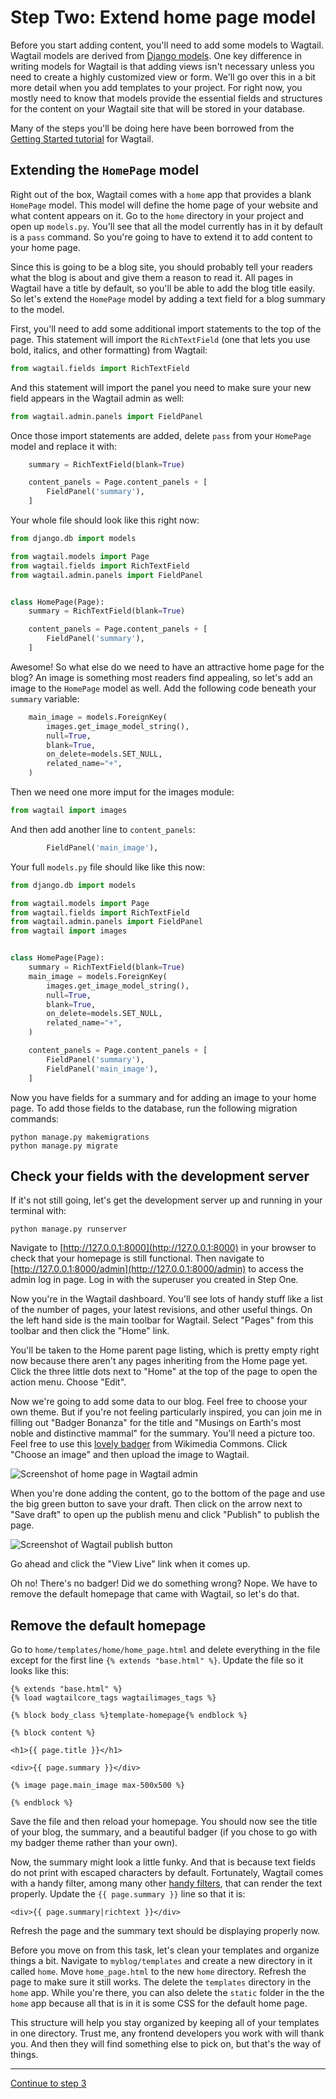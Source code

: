 # Step Two: Extend home page model

Before you start adding content, you'll need to add some models to Wagtail. Wagtail models are derived from [Django models](https://docs.djangoproject.com/en/4.1/topics/db/models/). One key difference in writing models for Wagtail is that adding views isn't necessary unless you need to create a highly customized view or form. We'll go over this in a bit more detail when you add templates to your project. For right now, you mostly need to know that models provide the essential fields and structures for the content on your Wagtail site that will be stored in your database.

Many of the steps you'll be doing here have been borrowed from the [Getting Started tutorial](https://docs.wagtail.org/en/stable/getting_started/tutorial.html) for Wagtail.

## Extending the `HomePage` model

Right out of the box, Wagtail comes with a `home` app that provides a blank `HomePage` model. This model will define the home page of your website and what content appears on it. Go to the `home` directory in your project and open up `models.py`. You'll see that all the model currently has in it by default is a `pass` command. So you're going to have to extend it to add content to your home page.

Since this is going to be a blog site, you should probably tell your readers what the blog is about and give them a reason to read it. All pages in Wagtail have a title by default, so you'll be able to add the blog title easily. So let's extend the `HomePage` model by adding a text field for a blog summary to the model.

First, you'll need to add some additional import statements to the top of the page. This statement will import the `RichTextField` (one that lets you use bold, italics, and other formatting) from Wagtail:

```python
from wagtail.fields import RichTextField
```

And this statement will import the panel you need to make sure your new field appears in the Wagtail admin as well:

```python
from wagtail.admin.panels import FieldPanel
```

Once those import statements are added, delete `pass` from your `HomePage` model and replace it with:

```python
    summary = RichTextField(blank=True)

    content_panels = Page.content_panels + [
        FieldPanel('summary'),
    ]
```

Your whole file should look like this right now:

```python
from django.db import models

from wagtail.models import Page
from wagtail.fields import RichTextField
from wagtail.admin.panels import FieldPanel


class HomePage(Page):
    summary = RichTextField(blank=True)

    content_panels = Page.content_panels + [
        FieldPanel('summary'),
    ]
```

Awesome! So what else do we need to have an attractive home page for the blog? An image is something most readers find appealing, so let's add an image to the `HomePage` model as well. Add the following code beneath your `summary` variable:

```python
    main_image = models.ForeignKey(
        images.get_image_model_string(),
        null=True,
        blank=True,
        on_delete=models.SET_NULL,
        related_name="+",
    )
```

Then we need one more imput for the images module:

```python
from wagtail import images
```

And then add another line to `content_panels`:

```python
        FieldPanel('main_image'),
```

Your full `models.py` file should like like this now:

```python
from django.db import models

from wagtail.models import Page
from wagtail.fields import RichTextField
from wagtail.admin.panels import FieldPanel
from wagtail import images


class HomePage(Page):
    summary = RichTextField(blank=True)
    main_image = models.ForeignKey(
        images.get_image_model_string(),
        null=True,
        blank=True,
        on_delete=models.SET_NULL,
        related_name="+",
    )

    content_panels = Page.content_panels + [
        FieldPanel('summary'),
        FieldPanel('main_image'),
    ]
```

Now you have fields for a summary and for adding an image to your home page. To add those fields to the database, run the following migration commands:

```shell
python manage.py makemigrations
python manage.py migrate
```

## Check your fields with the development server 

If it's not still going, let's get the development server up and running in your terminal with:

```shell
python manage.py runserver
```

Navigate to [http://127.0.0.1:8000](http://127.0.0.1:8000) in your browser to check that your homepage is still functional. Then navigate to [http://127.0.0.1:8000/admin](http://127.0.0.1:8000/admin) to access the admin log in page. Log in with the superuser you created in Step One.

Now you're in the Wagtail dashboard. You'll see lots of handy stuff like a list of the number of pages, your latest revisions, and other useful things. On the left hand side is the main toolbar for Wagtail. Select "Pages" from this toolbar and then click the "Home" link.

You'll be taken to the Home parent page listing, which is pretty empty right now because there aren't any pages inheriting from the Home page yet. Click the three little dots next to "Home" at the top of the page to open the action menu. Choose "Edit".

Now we're going to add some data to our blog. Feel free to choose your own theme. But if you're not feeling particularly inspired, you can join me in filling out "Badger Bonanza" for the title and "Musings on Earth's most noble and distinctive mammal" for the summary. You'll need a picture too. Feel free to use this [lovely badger](https://upload.wikimedia.org/wikipedia/commons/4/41/M%C3%A4yr%C3%A4_%C3%84ht%C3%A4ri_4.jpg) from Wikimedia Commons. Click "Choose an image" and then upload the image to Wagtail.

![Screenshot of home page in Wagtail admin](https://www.meagenvoss.com/media/images/Screen_Shot_2022-09-28_at_9.16.11_PM.original.png)

When you're done adding the content, go to the bottom of the page and use the big green button to save your draft. Then click on the arrow next to "Save draft" to open up the publish menu and click "Publish" to publish the page.

![Screenshot of Wagtail publish button](https://www.meagenvoss.com/media/images/Screen_Shot_2022-10-05_at_11.56.07_PM.original.png)

Go ahead and click the "View Live" link when it comes up.

Oh no! There's no badger! Did we do something wrong? Nope. We have to remove the default homepage that came with Wagtail, so let's do that.

## Remove the default homepage

Go to `home/templates/home/home_page.html` and delete everything in the file except for the first line `{% extends "base.html" %}`. Update the file so it looks like this:

```django
{% extends "base.html" %}
{% load wagtailcore_tags wagtailimages_tags %}

{% block body_class %}template-homepage{% endblock %}

{% block content %}

<h1>{{ page.title }}</h1>

<div>{{ page.summary }}</div>

{% image page.main_image max-500x500 %}

{% endblock %}
```

Save the file and then reload your homepage. You should now see the title of your blog, the summary, and a beautiful badger (if you chose to go with my badger theme rather than your own).

Now, the summary might look a little funky. And that is because text fields do not print with escaped characters by default. Fortunately, Wagtail comes with a handy filter, among many other [handy filters](https://docs.wagtail.org/en/stable/topics/writing_templates.html#template-tags-and-filters), that can render the text properly. Update the `{{ page.summary }}` line so that it is:

```django
<div>{{ page.summary|richtext }}</div>
```

Refresh the page and the summary text should be displaying properly now.

Before you move on from this task, let's clean your templates and organize things a bit. Navigate to `myblog/templates` and create a new directory in it called `home`. Move `home_page.html` to the new `home` directory. Refresh the page to make sure it still works. The delete the `templates` directory in the `home` app. While you're there, you can also delete the `static` folder in the the `home` app because all that is in it is some CSS for the default home page.

This structure will help you stay organized by keeping all of your templates in one directory. Trust me, any frontend developers you work with will thank you. And then they will find something else to pick on, but that's the way of things.


---

[Continue to step 3](https://github.com/vossisboss/pyconwagtail2024/tree/step-3)

